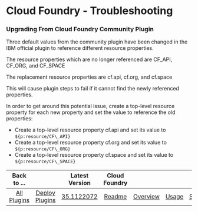 
# Cloud Foundry - Troubleshooting

### Upgrading From Cloud Foundry Community Plugin

Three default values from the community plugin have been changed in the IBM official plugin to reference different resource properties.

The resource properties which are no longer referenced are CF\_API, CF\_ORG, and CF\_SPACE

The replacement resource properties are cf.api, cf.org, and cf.space

This will cause plugin steps to fail if it cannot find the newly referenced properties.

In order to get around this potential issue, create a top-level resource property for each new property and set the value to reference the old properties:

* Create a top-level resource property cf.api and set its value to ``${p:resource/CF\_API}``
* Create a top-level resource property cf.org and set its value to ``${p:resource/CF\_ORG}``
* Create a top-level resource property cf.space and set its value to ``${p:resource/CF\_SPACE}``

|Back to ...||Latest Version|Cloud Foundry |||||
| :---: | :---: | :---: | :---: | :---: | :---: | :---: | :---: |
|[All Plugins](../../index.md)|[Deploy Plugins](../README.md)|[35.1122072](https://raw.githubusercontent.com/UrbanCode/IBM-UCD-PLUGINS/main/files/cloud-foundry/cloud-foundry-35.1122072.zip)|[Readme](README.md)|[Overview](overview.md)|[Usage](usage.md)|[Steps](steps.md)|[Downloads](downloads.md)|
